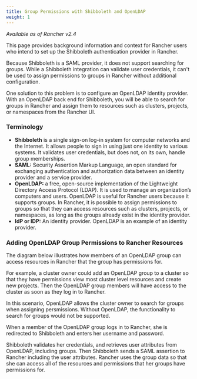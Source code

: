 ```yaml
---
title: Group Permissions with Shibboleth and OpenLDAP
weight: 1
---
```


_Available as of Rancher v2.4_

This page provides background information and context for Rancher users who intend to set up the Shibboleth authentication provider in Rancher. 

Because Shibboleth is a SAML provider, it does not support searching for groups. While a Shibboleth integration can validate user credentials, it can't be used to assign permissions to groups in Rancher without additional configuration.

One solution to this problem is to configure an OpenLDAP identity provider. With an OpenLDAP back end for Shibboleth, you will be able to search for groups in Rancher and assign them to resources such as clusters, projects, or namespaces from the Rancher UI.

### Terminology

- **Shibboleth** is a single sign-on log-in system for computer networks and the Internet. It allows people to sign in using just one identity to various systems. It validates user credentials, but does not, on its own, handle group memberships.
- **SAML:** Security Assertion Markup Language, an open standard for exchanging authentication and authorization data between an identity provider and a service provider.
- **OpenLDAP:** a free, open-source implementation of the Lightweight Directory Access Protocol (LDAP). It is used to manage an organization’s computers and users. OpenLDAP is useful for Rancher users because it supports groups. In Rancher, it is possible to assign permissions to groups so that they can access resources such as clusters, projects, or namespaces, as long as the groups already exist in the identity provider.
- **IdP or IDP:** An identity provider. OpenLDAP is an example of an identity provider.

### Adding OpenLDAP Group Permissions to Rancher Resources

The diagram below illustrates how members of an OpenLDAP group can access resources in Rancher that the group has permissions for.

For example, a cluster owner could add an OpenLDAP group to a cluster so that they have permissions view most cluster level resources and create new projects. Then the OpenLDAP group members will have access to the cluster as soon as they log in to Rancher.

In this scenario, OpenLDAP allows the cluster owner to search for groups when assigning persmissions. Without OpenLDAP, the functionality to search for groups would not be supported.

When a member of the OpenLDAP group logs in to Rancher, she is redirected to Shibboleth and enters her username and password.

Shibboleth validates her credentials, and retrieves user attributes from OpenLDAP, including groups. Then Shibboleth sends a SAML assertion to Rancher including the user attributes. Rancher uses the group data so that she can access all of the resources and permissions that her groups have permissions for.

<!-- Adding OpenLDAP Group Permissions to Rancher Resources](../img/rancher/shibboleth-with-openldap-groups.svg)
 